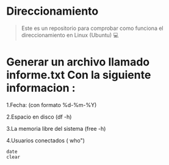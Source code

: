 # Direccionamiento
>Este es un repositorio para comprobar como funciona el direccionamiento en Linux (Ubuntu) :computer:
# Generar un archivo llamado informe.txt Con la siguiente informacion :
  
  1.Fecha: (con formato %d-%m-%Y)
  
  2.Espacio en disco (df -h)
  
  3.La memoria libre del sistema (free -h)
  
  4.Usuarios conectados ( who")


``` 
date
clear
```

